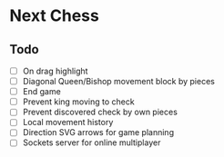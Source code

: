 # Next Chess

## Todo

- [ ] On drag highlight
- [ ] Diagonal Queen/Bishop movement block by pieces
- [ ] End game
- [ ] Prevent king moving to check
- [ ] Prevent discovered check by own pieces
- [ ] Local movement history
- [ ] Direction SVG arrows for game planning
- [ ] Sockets server for online multiplayer
